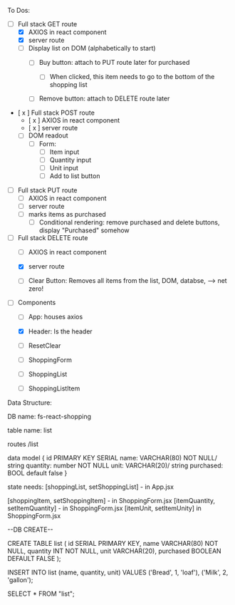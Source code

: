To Dos:
- [ ] Full stack GET route
    - [x] AXIOS in react component
    - [x] server route
    - [ ] Display list on DOM (alphabetically to start)
        - [ ] Buy button: attach to PUT route later for purchased
            - [ ] When clicked, this item needs to go to the bottom of the shopping list
        - [ ] Remove button: attach to DELETE route later
        

- [ x ] Full stack POST route
    - [ x ] AXIOS in react component
    - [ x ] server route
    - [ ] DOM readout
        - [ ] Form:
            - [ ] Item input
            - [ ] Quantity input
            - [ ] Unit input
            - [ ] Add to list button

- [ ] Full stack PUT route
    - [  ] AXIOS in react component
    - [  ] server route
    - [ ] marks items as purchased
        - [ ] Conditional rendering: remove purchased and delete buttons, display "Purchased" somehow

- [ ] Full stack DELETE route
    - [ ] AXIOS in react component
    - [x] server route
    - [ ] Clear Button: Removes all items from the list, DOM, databse, --> net zero!


        

- [ ] Components
    - [ ] App: houses axios
    - [x] Header: Is the header
    - [ ] ResetClear
    - [ ] ShoppingForm
    - [ ] ShoppingList
    - [ ] ShoppingListItem









Data Structure:

DB name:
fs-react-shopping

table name:
list

routes
/list

data model {
    id PRIMARY KEY SERIAL
    name: VARCHAR(80) NOT NULL/ string
    quantity: number NOT NULL
    unit: VARCHAR(20)/ string
    purchased: BOOL default false
}

state needs: 
[shoppingList, setShoppingList] - in App.jsx

[shoppingItem, setShoppingItem] - in ShoppingForm.jsx
[itemQuantity, setItemQuantity] - in ShoppingForm.jsx
[itemUnit, setItemUnity] in ShoppingForm.jsx


--DB CREATE--

CREATE TABLE list (
	id SERIAL PRIMARY KEY,
	name VARCHAR(80) NOT NULL,
	quantity INT NOT NULL,
	unit VARCHAR(20),
	purchased BOOLEAN DEFAULT FALSE
);

INSERT INTO list (name, quantity, unit)
VALUES ('Bread', 1, 'loaf'),
('Milk', 2, 'gallon');

SELECT * FROM "list";